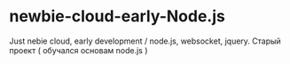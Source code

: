 # newbie-cloud-early-Node.js
Just nebie cloud, early development / node.js, websocket, jquery.
Старый проект ( обучался основам node.js )
